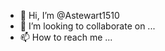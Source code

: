 - 👋 Hi, I’m @Astewart1510
- 💞️ I’m looking to collaborate on ...
- 📫 How to reach me ...

<!---
Astewart1510/Astewart1510 is a ✨ special ✨ repository because its `README.md` (this file) appears on your GitHub profile.
You can click the Preview link to take a look at your changes.
--->
